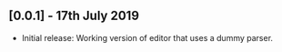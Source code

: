 ## [0.0.1] - 17th July 2019

* Initial release: Working version of editor that uses a dummy parser.
